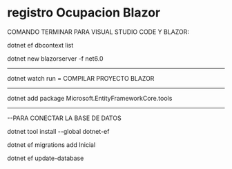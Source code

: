 # registro Ocupacion Blazor

COMANDO TERMINAR PARA VISUAL STUDIO CODE Y BLAZOR:

dotnet ef dbcontext list

dotnet new blazorserver -f net6.0  

-------------
dotnet watch run = COMPILAR PROYECTO BLAZOR

-------------
dotnet add package Microsoft.EntityFrameworkCore.tools 

-------------
--PARA CONECTAR LA BASE DE DATOS

dotnet tool install --global dotnet-ef 

dotnet ef migrations add Inicial  

dotnet ef update-database    
